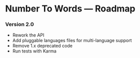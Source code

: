 # Number To Words — Roadmap

### Version 2.0
- Rework the API
- Add pluggable languages files for multi-language support
- Remove 1.x deprecated code
- Run tests with Karma
